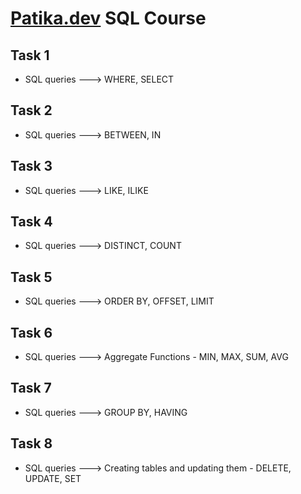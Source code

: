 # [Patika.dev](https://www.patika.dev) SQL Course

## Task 1
* SQL queries ---> WHERE, SELECT

## Task 2
* SQL queries ---> BETWEEN, IN

## Task 3
* SQL queries ---> LIKE, ILIKE

## Task 4
* SQL queries ---> DISTINCT, COUNT

## Task 5
* SQL queries ---> ORDER BY, OFFSET, LIMIT

## Task 6
* SQL queries ---> Aggregate Functions - MIN, MAX, SUM, AVG

## Task 7
* SQL queries ---> GROUP BY, HAVING 

## Task 8
* SQL queries ---> Creating tables and updating them - DELETE, UPDATE, SET